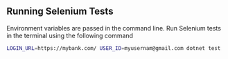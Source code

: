 ## Running Selenium Tests
Environment variables are passed in the command line.
Run Selenium tests in the terminal using the following command
```bash
LOGIN_URL=https://mybank.com/ USER_ID=myusernam@gmail.com dotnet test
```
